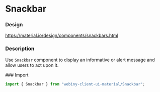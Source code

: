# Snackbar

### Design
<a href="https://material.io/design/components/snackbars.html" target="_blank">https://material.io/design/components/snackbars.html</a>

### Description
Use `Snackbar` component to display an informative or alert message and allow users to act upon it.

### Import
```js
import { Snackbar } from "webiny-client-ui-material/Snackbar";
```